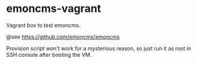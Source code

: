 # emoncms-vagrant

Vagrant box to test emoncms. 

@see https://github.com/emoncms/emoncms

Provision script won't work for a mysterious reason, so just run it as root in SSH console after booting the VM.